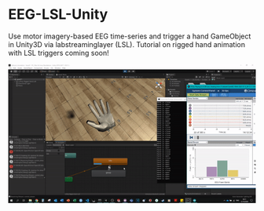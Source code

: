 # EEG-LSL-Unity
Use motor imagery-based EEG time-series and trigger a hand GameObject in Unity3D via labstreaminglayer (LSL).
Tutorial on rigged hand animation with LSL triggers coming soon! 

![](eeg-lsl-unity-output.gif)